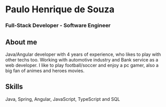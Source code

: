 # Paulo Henrique de Souza
### Full-Stack Developer - Software Engineer
## About me
Java/Angular developer with 4 years of experience, who likes to play with other techs too.
Working with automotive industry and Bank service as a web developer. 
I like to play football/soccer and enjoy a pc gamer, also a big fan of animes and heroes movies.
## Skills
Java, Spring, Angular, JavaScript, TypeScript and SQL
